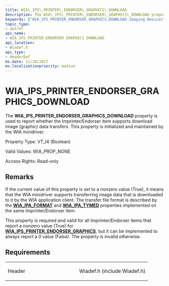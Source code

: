 ```yaml
---
title: WIA\_IPS\_PRINTER\_ENDORSER\_GRAPHICS\_DOWNLOAD
description: The WIA\_IPS\_PRINTER\_ENDORSER\_GRAPHICS\_DOWNLOAD property is used to report whether the Imprinter/Endorser item supports download image (graphic) data transfers. This property is initialized and maintained by the WIA minidriver.
keywords: ["WIA_IPS_PRINTER_ENDORSER_GRAPHICS_DOWNLOAD Imaging Devices"]
topic_type:
- apiref
api_name:
- WIA_IPS_PRINTER_ENDORSER_GRAPHICS_DOWNLOAD
api_location:
- Wiadef.h
api_type:
- HeaderDef
ms.date: 11/28/2017
ms.localizationpriority: medium
---
```


# WIA\_IPS\_PRINTER\_ENDORSER\_GRAPHICS\_DOWNLOAD


The **WIA\_IPS\_PRINTER\_ENDORSER\_GRAPHICS\_DOWNLOAD** property is used to report whether the Imprinter/Endorser item supports download image (graphic) data transfers. This property is initialized and maintained by the WIA minidriver.




Property Type: VT\_I4 (Boolean)

Valid Values: WIA\_PROP\_NONE

Access Rights: Read-only

Remarks
-------

If the current value of this property is set to a nonzero value (True), it means that the WIA minidriver supports transferring image data that is downloaded to it by the WIA application client. The transfer file format is described by the [**WIA\_IPA\_FORMAT**](wia-ipa-format.md) and [**WIA\_IPA\_TYMED**](wia-ipa-tymed.md) properties implemented on the same Imprinter/Endorser item.

This property is required and valid for all Imprinter/Endorser items that report a nonzero value (True) for [**WIA\_IPS\_PRINTER\_ENDORSER\_GRAPHICS**](wia-ips-printer-endorser-graphics.md), but it can be implemented to always report a 0 value (False). The property is invalid otherwise.

Requirements
------------

<table>
<colgroup>
<col width="50%" />
<col width="50%" />
</colgroup>
<tbody>
<tr class="odd">
<td><p>Header</p></td>
<td>Wiadef.h (include Wiadef.h)</td>
</tr>
</tbody>
</table>

 

 





